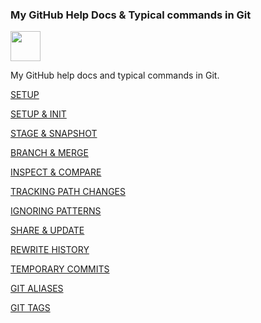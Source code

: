 ### My GitHub Help Docs & Typical commands in Git

<img src="https://github.com/favicon.ico" width="48">

My GitHub help docs and typical commands in Git.

[SETUP](/docs/setup/setup.md)

[SETUP & INIT](/docs/setup-init/setup-init.md)

[STAGE & SNAPSHOT](/docs/stage-snapshot/stage-snapshot.md)

[BRANCH & MERGE](/docs/branch-merge/branch-merge.md)

[INSPECT & COMPARE](/docs/inspect-compare/inspect-compare.md)

[TRACKING PATH CHANGES](/docs/tracking-path-changes/tracking-path-changes.md)

[IGNORING PATTERNS](/docs/ignoring-patterns/ignoring-patterns.md)

[SHARE & UPDATE](/docs/share-update/share-update.md)

[REWRITE HISTORY](/docs/share-update/rewrite-history.md)

[TEMPORARY COMMITS](/docs/share-update/temporary-commits.md)

[GIT ALIASES](/docs/git-aliases/git-aliases.md)

[GIT TAGS](/docs/git-tags/git-tags.md)
